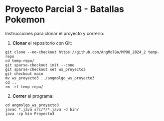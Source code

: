 # Proyecto Parcial 3 - Batallas  Pokemon

Instrucciones para clonar el proyecto y correrlo:

1. **Clonar** el repositorio con Git:
```
git clone --no-checkout https://github.com/AngMolGo/MPOO_2024_2 temp-repo
cd temp-repo/
git sparse-checkout init --cone
git sparse-checkout set ws_proyecto3
git checkout main
mv ws_proyecto3 ../angmolgo_ws_proyecto3
cd ..
rm -rf temp-repo/
```
2. **Correr** el programa:
```
cd angmolgo_ws_proyecto3
javac *.java src/*/*.java -d bin/
java -cp bin Proyecto3